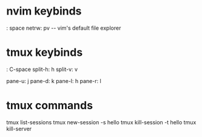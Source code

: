 # nvim keybinds
<leader>: space
netrw: <leader>pv -- vim's default file explorer

# tmux keybinds
<leader>: C-space
split-h: <leader>h
split-v: <leader>v

pane-u: <leader>j
pane-d: <leader>k
pane-l: <leader>h
pane-r: <leader>l


# tmux commands
tmux list-sessions
tmux new-session -s hello
tmux kill-session -t hello
tmux kill-server

